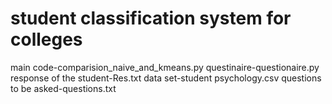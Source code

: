 # student classification system for colleges

main code-comparision_naive_and_kmeans.py
questinaire-questionaire.py
response of the student-Res.txt
data set-student psychology.csv
questions to be asked-questions.txt